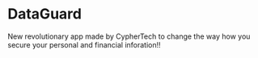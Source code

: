 # DataGuard
New revolutionary app made by CypherTech to change the way how you secure your personal and financial inforation!!
